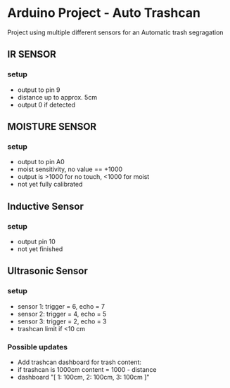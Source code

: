# Arduino Project - Auto Trashcan
Project using multiple different sensors for an Automatic trash segragation


## IR SENSOR

### setup
 - output to pin 9
 - distance up to approx. 5cm
 - output 0 if detected
 
## MOISTURE SENSOR

### setup
 - output to pin A0
 - moist sensitivity, no value == +1000
 - output is >1000 for no touch, <1000 for moist
 - not yet fully calibrated

## Inductive Sensor

### setup
 - output pin 10
 - not yet finished

## Ultrasonic Sensor

### setup
 - sensor 1: trigger = 6, echo = 7
 - sensor 2: trigger = 4, echo = 5
 - sensor 3: trigger = 2, echo = 3
 - trashcan limit if <10 cm

### Possible updates
 - Add trashcan dashboard for trash content: 
 - if trashcan is 1000cm  content = 1000 - distance
 - dashboard "[ 1: 100cm, 2: 100cm, 3: 100cm ]" 
